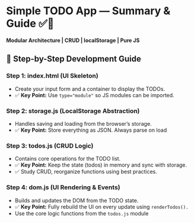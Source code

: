 # Simple TODO App — Summary & Guide ✅📒

**Modular Architecture | CRUD | localStorage | Pure JS**

## 🔧 Step-by-Step Development Guide

### Step 1: index.html (UI Skeleton)

- Create your input form and a container to display the TODOs.
- ✅ **Key Point:** Use `type="module"` so JS modules can be imported.

### Step 2: storage.js (LocalStorage Abstraction)

- Handles saving and loading from the browser’s storage.
- ✅ **Key Point:** Store everything as JSON. Always parse on load

### Step 3: todos.js (CRUD Logic)

- Contains core operations for the TODO list.
- ✅ **Key Point:** Keep the state (todos) in memory and sync with storage.
- ✅ Study CRUD, reorganize functions using best practices.

### Step 4: dom.js (UI Rendering & Events)

- Builds and updates the DOM from the TODO state.
- ✅ **Key Point:** Fully rebuild the UI on every update using `renderTodos().`
- Use the core logic functions from the `todos.js` module 